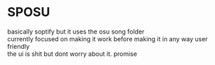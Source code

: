 # SPOSU

basically soptify but it uses the osu song folder  
currently focused on making it work before making it in any way user friendly  
the ui is shit but dont worry about it. promise  
